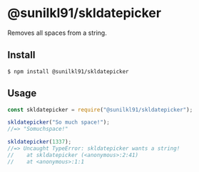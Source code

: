 # @sunilkl91/skldatepicker

Removes all spaces from a string.

## Install

```
$ npm install @sunilkl91/skldatepicker
```

## Usage

```js
const skldatepicker = require("@sunilkl91/skldatepicker");

skldatepicker("So much space!");
//=> "Somuchspace!"

skldatepicker(1337);
//=> Uncaught TypeError: skldatepicker wants a string!
//    at skldatepicker (<anonymous>:2:41)
//    at <anonymous>:1:1
```
